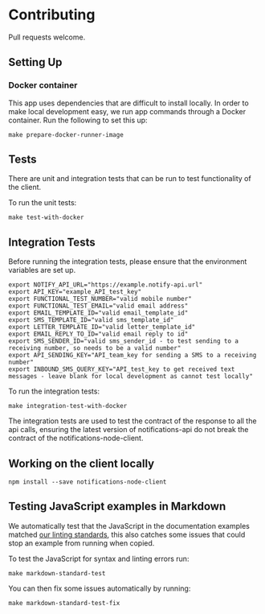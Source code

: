 # Contributing

Pull requests welcome.

## Setting Up

### Docker container

This app uses dependencies that are difficult to install locally. In order to make local development easy, we run app commands through a Docker container. Run the following to set this up:

```shell
make prepare-docker-runner-image
```

## Tests

There are unit and integration tests that can be run to test functionality of the client.

To run the unit tests:

```
make test-with-docker
```

## Integration Tests

Before running the integration tests, please ensure that the environment variables are set up.

```
export NOTIFY_API_URL="https://example.notify-api.url"
export API_KEY="example_API_test_key"
export FUNCTIONAL_TEST_NUMBER="valid mobile number"
export FUNCTIONAL_TEST_EMAIL="valid email address"
export EMAIL_TEMPLATE_ID="valid email_template_id"
export SMS_TEMPLATE_ID="valid sms_template_id"
export LETTER_TEMPLATE_ID="valid letter_template_id"
export EMAIL_REPLY_TO_ID="valid email reply to id"
export SMS_SENDER_ID="valid sms_sender_id - to test sending to a receiving number, so needs to be a valid number"
export API_SENDING_KEY="API_team_key for sending a SMS to a receiving number"
export INBOUND_SMS_QUERY_KEY="API_test_key to get received text messages - leave blank for local development as cannot test locally"
```

To run the integration tests:

```
make integration-test-with-docker
```

The integration tests are used to test the contract of the response to all the api calls, ensuring the latest version of notifications-api do not break the contract of the notifications-node-client.

## Working on the client locally

`npm install --save notifications-node-client`

## Testing JavaScript examples in Markdown

We automatically test that the JavaScript in the documentation examples matched [our linting standards](https://gds-way.cloudapps.digital/manuals/programming-languages/nodejs/#source-formatting-and-linting),
this also catches some issues that could stop an example from running when copied.

To test the JavaScript for syntax and linting errors run:

`make markdown-standard-test`

You can then fix some issues automatically by running:

`make markdown-standard-test-fix`
